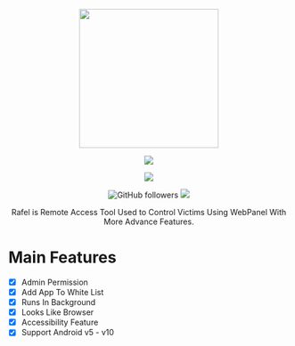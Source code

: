 <p align="center">
  <img width="250" height="250" src="https://media.tenor.com/images/2c3668f83f251c47fe4319ed58961898/tenor.gif">
</p>
<p align="center"><img src="https://img.shields.io/badge/Version-1.0-brightgreen"></p>

</p> 
<p align="center"><img src="https://img.shields.io/badge/Author-Swagkarna-red.svg"> 
</p>


<p align="center">
   
  <img alt="GitHub followers" src="https://img.shields.io/github/followers/swagkarna?label=Follow&style=social">
   <a href="https://github.com/swagkarna/Rafel-Rat/stargazers">
    <img src="https://img.shields.io/github/stars/swagkarna/Rafel-Rat?style=social">
  </a>

</p>

<p align="center">
 Rafel is Remote Access Tool Used to Control Victims Using WebPanel With More Advance Features.
</p>

# Main Features 
- [X] Admin Permission
- [X] Add App To White List
- [X] Runs In Background
- [X] Looks Like Browser
- [X] Accessibility Feature
- [X] Support Android v5 - v10
